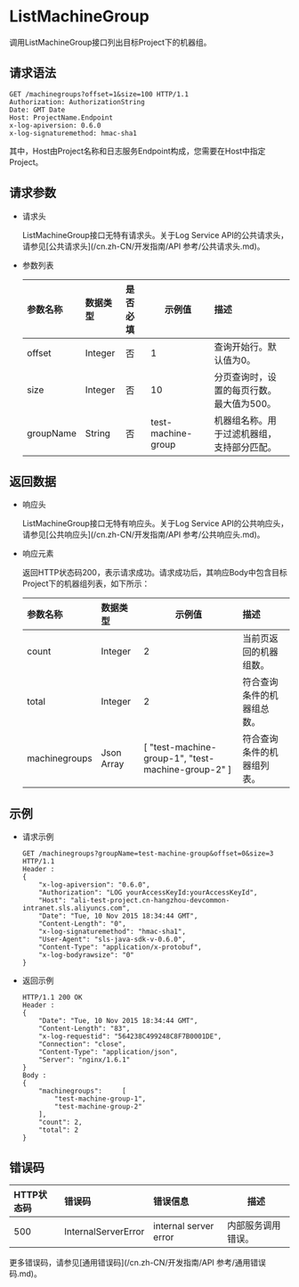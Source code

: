 # ListMachineGroup

调用ListMachineGroup接口列出目标Project下的机器组。

## 请求语法

```
GET /machinegroups?offset=1&size=100 HTTP/1.1
Authorization: AuthorizationString
Date: GMT Date
Host: ProjectName.Endpoint
x-log-apiversion: 0.6.0
x-log-signaturemethod: hmac-sha1
```

其中，Host由Project名称和日志服务Endpoint构成，您需要在Host中指定Project。

## 请求参数

-   请求头

    ListMachineGroup接口无特有请求头。关于Log Service API的公共请求头，请参见[公共请求头](/cn.zh-CN/开发指南/API 参考/公共请求头.md)。

-   参数列表

    |参数名称|数据类型|是否必填|示例值|描述|
    |:---|:---|:---|---|:-|
    |offset|Integer|否|1|查询开始行。默认值为0。|
    |size|Integer|否|10|分页查询时，设置的每页行数。最大值为500。|
    |groupName|String|否|test-machine-group|机器组名称。用于过滤机器组，支持部分匹配。|


## 返回数据

-   响应头

    ListMachineGroup接口无特有响应头。关于Log Service API的公共响应头，请参见[公共响应头](/cn.zh-CN/开发指南/API 参考/公共响应头.md)。

-   响应元素

    返回HTTP状态码200，表示请求成功。请求成功后，其响应Body中包含目标Project下的机器组列表，如下所示：

    |参数名称|数据类型|示例值|描述|
    |:---|:---|---|:-|
    |count|Integer|2|当前页返回的机器组数。|
    |total|Integer|2|符合查询条件的机器组总数。|
    |machinegroups|Json Array|\[ "test-machine-group-1", "test-machine-group-2" \]|符合查询条件的机器组列表。|


## 示例

-   请求示例

    ```
    GET /machinegroups?groupName=test-machine-group&offset=0&size=3 HTTP/1.1
    Header :
    {
        "x-log-apiversion": "0.6.0",
        "Authorization": "LOG yourAccessKeyId:yourAccessKeyId",
        "Host": "ali-test-project.cn-hangzhou-devcommon-intranet.sls.aliyuncs.com",
        "Date": "Tue, 10 Nov 2015 18:34:44 GMT",
        "Content-Length": "0",
        "x-log-signaturemethod": "hmac-sha1",
        "User-Agent": "sls-java-sdk-v-0.6.0",
        "Content-Type": "application/x-protobuf",
        "x-log-bodyrawsize": "0"
    }
    ```

-   返回示例

    ```
    HTTP/1.1 200 OK
    Header :
    {
        "Date": "Tue, 10 Nov 2015 18:34:44 GMT",
        "Content-Length": "83",
        "x-log-requestid": "564238C499248C8F7B0001DE",
        "Connection": "close",
        "Content-Type": "application/json",
        "Server": "nginx/1.6.1"
    }
    Body :
    {
        "machinegroups":     [
            "test-machine-group-1",
            "test-machine-group-2"
        ],
        "count": 2,
        "total": 2
    }
    ```


## 错误码

|HTTP状态码|错误码|错误信息|描述|
|:------|:--|:---|--|
|500|InternalServerError|internal server error|内部服务调用错误。|

更多错误码，请参见[通用错误码](/cn.zh-CN/开发指南/API 参考/通用错误码.md)。

